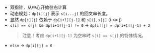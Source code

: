 
- 双指针，从中心开始往右计算
- 动态规划：`dp[i][j]` 表示 `s[i...j]` 的回文串长度。
- 显然 `dp[i][j]` 依赖于 `dp[i+1][j-1]` 和 `s[i]`, `s[j]` (i <= j)
- `s[i] == s[j] && dp[i+1][j-1] != 0` -> `dp[i][j] = dp[i+1][j-1] + 2`
  > 注意！考虑 `dp[i+1][j-1]` 为空串时 `s[i] == s[j]` 的特殊情况。
- `else` -> `dp[i][j] = 0`